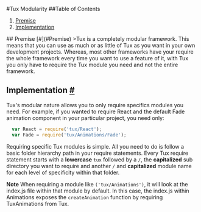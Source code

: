 #Tux Modularity
##Table of Contents
<ol>
  <li><a href="#Premise">Premise</a></li>
  <li><a href="#Implementation">Implementation</a></li>
</ol>
## <a id="Premise"></a>Premise [#](#Premise)
>Tux is a completely modular framework. This means that you can use as much or as little of Tux as you want in your own development projects. Whereas, most other frameworks have your require the whole framework every time you want to use a feature of it, with Tux you only have to require the Tux module you need and not the entire framework.

## <a id="Implementation"></a>Implementation [#](#Implementation)
Tux's modular nature allows you to only require specifics modules you need. For example, if you wanted to require React and the default Fade animation component in your particular project, you need only:

```javascript
  var React = require('tux/React');
  var Fade = require('tux/Animations/Fade');
```

Requiring specific Tux modules is simple. All you need to do is follow a basic folder hierarchy path in your require statements. Every Tux require statement starts with a **lowercase** `tux` followed by a `/`, the **capitalized** sub directory you want to require and another `/` and **capitalized** module name for each level of specificity within that folder.

**Note** When requiring a module like `('tux/Animations')`, it will look at the index.js file within that module by default. In this case, the index.js within Animations exposes the `createAnimation` function by requiring TuxAnimations from Tux.
